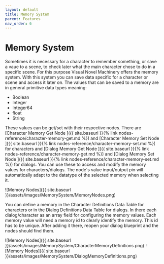 ```yaml
---
layout: default
title: Memory System
parent: Features
nav_order: 6
---
```


# Memory System
Sometimes it is necessary for a character to remember something, or save a vaue to a scene, to check later what the main character chose to do in a specific scene. For this purpose Visual Novel Machinery offers the memory system. With this system you can save data specific for a character or scene and access it later on. The values that can be saved to a memory are in general primitive data types meaning:
- Boolean
- Integer
- Integer64
- float
- String

These values can be get/set with their respective nodes. There are [Character Memory Get Node ]({{ site.baseurl }}{% link nodes-reference/character-memory-get.md %}) and [Character Memory Set Node ]({{ site.baseurl }}{% link nodes-reference/character-memory-set.md %}) for characters and [Dialog Memory Get Node ]({{ site.baseurl }}{% link nodes-reference/character-memory-get.md %}) and [Dialog Memory Set Node ]({{ site.baseurl }}{% link nodes-reference/character-memory-set.md %}) for dialogs. You can use these to access and modify the memory values for characters/dialogs. The node's value input/output pin will automatically adapt to the datatype of the selected memory when selecting it.

![Memory Nodes]({{ site.baseurl }}/assets/images/MemorySystem/MemoryNodes.png)

You can define a memory in the Character Definitions Data Table for characters or in the Dialog Definitions Data Table for dialogs. In there each dialog/character as an array field for configuring the memory values. Each memory value will need a memory id to clearly identify the memory. This id has to be unique. After adding it there, reopen your dialog blueprint and the nodes should find them.

![Memory Nodes]({{ site.baseurl }}/assets/images/MemorySystem/CharacterMemoryDefinitions.png)
![Memory Nodes]({{ site.baseurl }}/assets/images/MemorySystem/DialogMemoryDefinitions.png)


